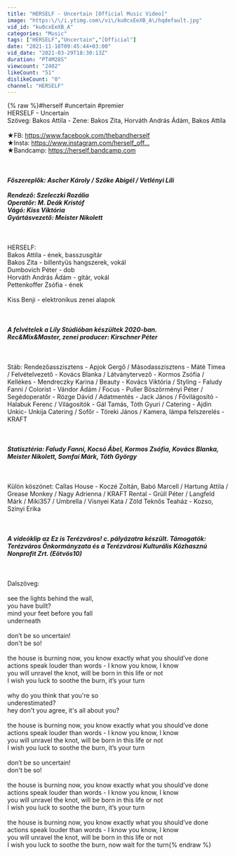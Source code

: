 ```yaml
---
title: "HERSELF - Uncertain [Official Music Video]"
image: "https:\/\/i.ytimg.com\/vi\/ku0cxEeXB_A\/hqdefault.jpg"
vid_id: "ku0cxEeXB_A"
categories: "Music"
tags: ["HERSELF","Uncertain","[Official"]
date: "2021-11-18T09:45:44+03:00"
vid_date: "2021-03-29T18:30:13Z"
duration: "PT4M28S"
viewcount: "2402"
likeCount: "51"
dislikeCount: "0"
channel: "HERSELF"
---
```

{% raw %}#herself​ #uncertain​ #premier​<br />HERSELF - Uncertain<br />Szöveg: Bakos Attila - Zene: Bakos Zita, Horváth András Ádám, Bakos Attila<br /><br />★FB: <a rel="nofollow" target="blank" href="https://www.facebook.com/thebandherself​">https://www.facebook.com/thebandherself​</a><br />★Insta: <a rel="nofollow" target="blank" href="https://www.instagram.com/herself_off...​">https://www.instagram.com/herself_off...​</a><br />★Bandcamp: <a rel="nofollow" target="blank" href="https://herself.bandcamp.com​">https://herself.bandcamp.com​</a><br /><br />_____<br /><br />Főszereplők: Ascher Károly / Szőke Abigél / Vetlényi Lili<br /><br />Rendező: Szeleczki Rozália <br />Operatőr: M. Deák Kristóf <br />Vágó: Kiss Viktória<br />Gyártásvezető: Meister Nikolett <br /><br />_____<br /><br />HERSELF:<br />Bakos Attila - ének, basszusgitár<br />Bakos Zita - billentyűs hangszerek, vokál<br />Dumbovich Péter - dob<br />Horváth András Ádám - gitár, vokál<br />Pettenkoffer Zsófia - ének<br /><br />Kiss Benji - elektronikus zenei alapok<br /><br />_____<br /><br />A felvételek a Lily Stúdióban készültek 2020-ban.<br />Rec&amp;Mix&amp;Master, zenei producer: Kirschner Péter<br /><br />_____<br /><br />Stáb: Rendezőasszisztens - Apjok Gergő / Másodasszisztens - Máté Tímea / Felvételvezető - Kovács Blanka / Látványtervező - Kormos Zsófia / Kellékes - Mendreczky Karina / Beauty - Kovács Viktória / Styling - Faludy Fanni / Colorist - Vándor Ádám / Focus - Puller Böszörményi Péter / Segédoperatőr - Rözge Dávid / Adatmentés - Jack János / Fővilágosító - Halabuk Ferenc / Világosítók - Gál Tamás, Tóth Gyuri / Catering - Ajdin Unkic- Unkija Catering / Sofőr - Töreki János / Kamera, lámpa felszerelés - KRAFT<br /><br />_____<br /><br />Statisztéria: Faludy Fanni, Kocsó Ábel, Kormos Zsófia, Kovács Blanka, Meister Nikolett, Somfai Márk, Tóth György<br /><br />_____<br /><br />Külön köszönet: Callas House - Koczé Zoltán, Babó Marcell / Hartung Attila / Grease Monkey / Nagy Adrienna / KRAFT Rental - Grüll Péter / Langfeld Márk / Miki357 / Umbrella / Visnyei Kata / Zöld Teknős Teaház - Kozso, Szinyi Erika<br /><br />_____<br /><br />A videóklip az Ez is Terézváros! c. pályázatra készült. Támogatók: Terézváros Önkormányzata és a Terézvárosi Kulturális Közhasznú Nonprofit Zrt. (Eötvös10)<br /><br />_____<br /><br />Dalszöveg:<br /><br />see the lights behind the wall,<br />you have built?<br />mind your feet before you fall<br />underneath<br /><br />don’t be so uncertain!<br />don't be so!<br /><br />the house is burning now, you know exactly what you should’ve done<br />actions speak louder than words - I know you know, I know<br />you will unravel the knot, will be born in this life or not<br />I wish you luck to soothe the burn, it’s your turn<br /><br />why do you think that you're so<br />underestimated?<br />hey don't you agree, it's all about you?<br /><br />the house is burning now, you know exactly what you should’ve done<br />actions speak louder than words - I know you know, I know<br />you will unravel the knot, will be born in this life or not<br />I wish you luck to soothe the burn, it’s your turn<br /><br />don’t be so uncertain!<br />don't be so!<br /><br />the house is burning now, you know exactly what you should’ve done<br />actions speak louder than words - I know you know, I know<br />you will unravel the knot, will be born in this life or not<br />I wish you luck to soothe the burn, it’s your turn<br /><br />the house is burning now, you know exactly what you should’ve done<br />actions speak louder than words - I know you know, I know<br />you will unravel the knot, will be born in this life or not<br />I wish you luck to soothe the burn, now wait for the turn{% endraw %}

